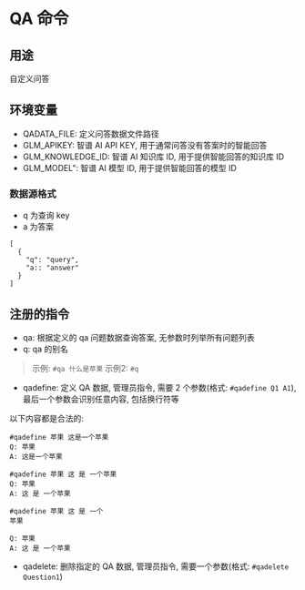 # QA 命令

## 用途

自定义问答

## 环境变量

- QADATA_FILE: 定义问答数据文件路径
- GLM_APIKEY: 智谱 AI API KEY, 用于通常问答没有答案时的智能回答
- GLM_KNOWLEDGE_ID: 智谱 AI 知识库 ID, 用于提供智能回答的知识库 ID
- GLM_MODEL": 智谱 AI 模型 ID, 用于提供智能回答的模型 ID

### 数据源格式

- q 为查询 key
- a 为答案

```
[
  {
    "q": "query",
    "a:: "answer"
  }
]
```


## 注册的指令

- qa: 根据定义的 qa 问题数据查询答案, 无参数时列举所有问题列表
- q: qa 的别名
> 示例: `#qa 什么是苹果`
> 示例2: `#q`

- qadefine: 定义 QA 数据, 管理员指令, 需要 2 个参数(格式: `#qadefine Q1 A1`), 最后一个参数会识别任意内容, 包括换行符等

以下内容都是合法的:
```
#qadefine 苹果 这是一个苹果
Q: 苹果
A: 这是一个苹果
```

```
#qadefine 苹果 这 是 一个苹果
Q: 苹果
A: 这 是 一个苹果
```

```
#qadefine 苹果 这 是 一个
苹果

Q: 苹果
A: 这 是 一个苹果
```

- qadelete: 删除指定的 QA 数据, 管理员指令, 需要一个参数(格式: `#qadelete Question1`)
